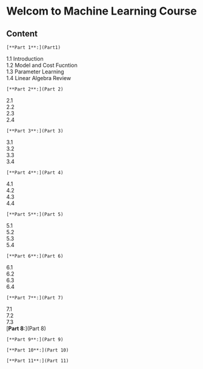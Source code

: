 # Welcom to Machine Learning Course
## Content
	[**Part 1**:](Part1)  
1.1 Introduction  
1.2 Model and Cost Fucntion  
1.3 Parameter Learning  
1.4 Linear Algebra Review  

	[**Part 2**:](Part 2)  
2.1  
2.2  
2.3  
2.4 
	
	[**Part 3**:](Part 3)  
3.1  
3.2  
3.3  
3.4  
	
	[**Part 4**:](Part 4)
4.1  
4.2  
4.3  
4.4  
	
	[**Part 5**:](Part 5)  
5.1  
5.2  
5.3  
5.4  
	
	[**Part 6**:](Part 6)  
6.1  
6.2  
6.3  
6.4  

	[**Part 7**:](Part 7)  
7.1  
7.2  
7.3  
	[**Part 8**:](Part 8)  
	
	[**Part 9**:](Part 9)  
	
	[**Part 10**:](Part 10)  
	
	[**Part 11**:](Part 11)    
	
	

 




























